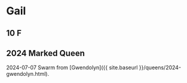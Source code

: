 # Gail

## 10 F

## 2024 Marked Queen

2024-07-07 Swarm from [Gwendolyn]({{ site.baseurl }}/queens/2024-gwendolyn.html).
